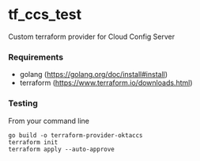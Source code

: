# tf_ccs_test
Custom terraform provider for Cloud Config Server

### Requirements
- golang (https://golang.org/doc/install#install)
- terraform (https://www.terraform.io/downloads.html)

### Testing
From your command line
```
go build -o terraform-provider-oktaccs
terraform init
terraform apply --auto-approve
```

